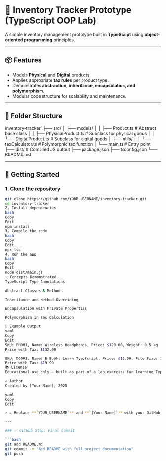 # 🧮 Inventory Tracker Prototype (TypeScript OOP Lab)

A simple inventory management prototype built in **TypeScript** using **object-oriented programming** principles.

---

## 📦 Features

- Models **Physical** and **Digital** products.
- Applies appropriate **tax rules** per product type.
- Demonstrates **abstraction, inheritance, encapsulation, and polymorphism**.
- Modular code structure for scalability and maintenance.

---

## 📁 Folder Structure

inventory-tracker/
├── src/
│ ├── models/
│ │ ├── Product.ts # Abstract base class
│ │ ├── PhysicalProduct.ts # Subclass for physical goods
│ │ └── DigitalProduct.ts # Subclass for digital goods
│ ├── utils/
│ │ └── taxCalculator.ts # Polymorphic tax function
│ └── main.ts # Entry point
├── dist/ # Compiled JS output
├── package.json
├── tsconfig.json
└── README.md

---

## 🚀 Getting Started

### 1. Clone the repository

```bash
git clone https://github.com/YOUR_USERNAME/inventory-tracker.git
cd inventory-tracker
2. Install dependencies
bash
Copy
Edit
npm install
3. Compile the code
bash
Copy
Edit
npx tsc
4. Run the app
bash
Copy
Edit
node dist/main.js
💡 Concepts Demonstrated
TypeScript Type Annotations

Abstract Classes & Methods

Inheritance and Method Overriding

Encapsulation with Private Properties

Polymorphism in Tax Calculation

🧪 Example Output
yaml
Copy
Edit
SKU: PH001, Name: Wireless Headphones, Price: $120.00, Weight: 0.5 kg
Price with Tax: $132.00

SKU: DG001, Name: E-Book: Learn TypeScript, Price: $19.99, File Size: 15 MB
Price with Tax: $19.99
📚 License
Educational use only – built as part of a lab exercise for learning TypeScript OOP.

✍️ Author
Created by [Your Name], 2025

yaml
Copy
Edit

> ✏️ Replace **`YOUR_USERNAME`** and **`[Your Name]`** with your GitHub username and your actual name.

---

### ✅ GitHub Step: Final Commit

```bash
git add README.md
git commit -m "Add README with full project documentation"
git push